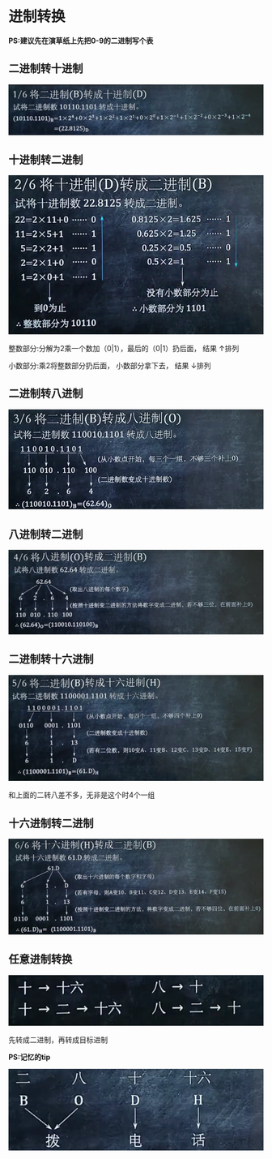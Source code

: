 # 进制转换

**PS:建议先在演草纸上先把0-9的二进制写个表**

## 二进制转十进制

![01](img/01.png)



## 十进制转二进制

**![02](img/02.png)**

整数部分:分解为2乘一个数加（0|1），最后的（0|1）扔后面，	        结果 ↑排列

小数部分:乘2将整数部分扔后面，          小数部分拿下去，			结果 ↓排列

## 二进制转八进制

![03](img/03.png)

## 八进制转二进制

![04](img/04.png)

## 二进制转十六进制

![05](img/05.png)

和上面的二转八差不多，无非是这个时4个一组

## 十六进制转二进制

![06](img/06.png)



## 任意进制转换

![07](img/07.png)

先转成二进制，再转成目标进制

**PS:记忆的tip**



![08](img/08.png)



